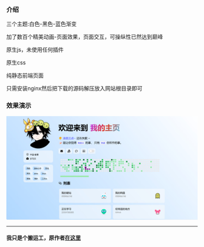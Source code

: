### 介绍

三个主题:白色-黑色-蓝色渐变

加了数百个精美动画-页面效果，页面交互，可操纵性已然达到巅峰

原生js，未使用任何插件

原生css

纯静态前端页面

只需安装nginx然后把下载的源码解压放入网站根目录即可








### 效果演示

 ![alt](/static/home.jpg)

---

#### 我只是个搬运工，原作者[在这里](https://github.com/ZYYO666)
